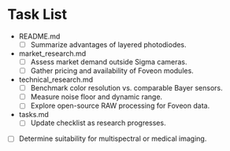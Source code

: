 # Task List

- README.md
  - [ ] Summarize advantages of layered photodiodes.
- market_research.md
  - [ ] Assess market demand outside Sigma cameras.
  - [ ] Gather pricing and availability of Foveon modules.
- technical_research.md
  - [ ] Benchmark color resolution vs. comparable Bayer sensors.
  - [ ] Measure noise floor and dynamic range.
  - [ ] Explore open-source RAW processing for Foveon data.
- tasks.md
  - [ ] Update checklist as research progresses.
- [ ] Determine suitability for multispectral or medical imaging.
